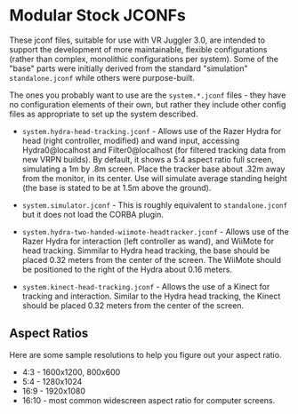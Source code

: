 Modular Stock JCONFs
====================

These jconf files, suitable for use with VR Juggler 3.0, are intended to support the development of more maintainable, flexible configurations (rather than complex, monolithic configurations per system).  Some of the "base" parts were initially derived from the standard "simulation" `standalone.jconf` while others were purpose-built.

The ones you probably want to use are the `system.*.jconf` files - they have no configuration elements of their own, but rather they include other config files as appropriate to set up the system described.

- `system.hydra-head-tracking.jconf` - Allows use of the Razer Hydra for head (right controller, modified) and wand input, accessing Hydra0@localhost and Filter0@localhost (for filtered tracking data from new VRPN builds). By default, it shows a 5:4 aspect ratio full screen, simulating a 1m by .8m screen. Place the tracker base about .32m away from the monitor, in its center. Use will simulate average standing height (the base is stated to be at 1.5m above the ground).

- `system.simulator.jconf` - This is roughly equivalent to `standalone.jconf` but it does not load the CORBA plugin.

- `system.hydra-two-handed-wiimote-headtracker.jconf` - Allows use of the Razer Hydra for interaction (left controller as wand), and WiiMote for head tracking.  Simmilar to Hydra head tracking, the base should be placed 0.32 meters from the center of the screen.  The WiiMote should be positioned to the right of the Hydra about 0.16 meters.

- `system.kinect-head-tracking.jconf` - Allows the use of a Kinect for tracking and interaction.  Similar to the Hydra head tracking, the Kinect should be placed 0.32 meters from the center of the screen.

Aspect Ratios
-------------

Here are some sample resolutions to help you figure out your aspect ratio.

- 4:3 - 1600x1200, 800x600
- 5:4 - 1280x1024
- 16:9 - 1920x1080
- 16:10 - most common widescreen aspect ratio for computer screens.
